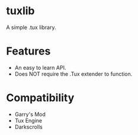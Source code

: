 # tuxlib
A simple .tux library.

# Features

- An easy to learn API.
- Does NOT require the .Tux extender to function.

# Compatibility

- Garry's Mod
- Tux Engine
- Darkscrolls
